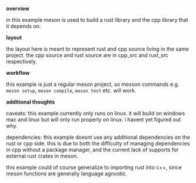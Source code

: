 
**overview**

in this example meson is used to build a rust library and the cpp library that it depends on.

**layout**

the layout here is meant to represent rust and cpp source living in the same project. the cpp source and rust source are in cpp_src and rust_src respectively.

**workflow**

this example is just a regular meson project, so messon commands e.g. `meson setup`, `meson compile`, `meson test` etc. will work.

**additional thoughts**

caveats: this example currently only runs on linux. it will build on windows mac and linux but will only run properly on linux. i havent yet figured out why.

dependencies: this example doesnt use any additional dependencies on the rust or cpp side. this is due to both the difficulty of managing dependencies in cpp without a package manager, and the current lack of supports for external rust crates in meson.

this example could of course generalize to importing rust into c++, since meson functions are generally language agnostic.